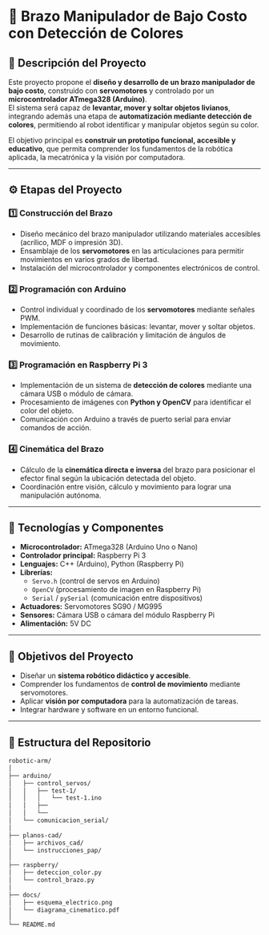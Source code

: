 # 🦾 Brazo Manipulador de Bajo Costo con Detección de Colores

## 📘 Descripción del Proyecto
Este proyecto propone el **diseño y desarrollo de un brazo manipulador de bajo costo**, construido con **servomotores** y controlado por un **microcontrolador ATmega328 (Arduino)**.  
El sistema será capaz de **levantar, mover y soltar objetos livianos**, integrando además una etapa de **automatización mediante detección de colores**, permitiendo al robot identificar y manipular objetos según su color.

El objetivo principal es **construir un prototipo funcional, accesible y educativo**, que permita comprender los fundamentos de la robótica aplicada, la mecatrónica y la visión por computadora.

---

## ⚙️ Etapas del Proyecto

### 1️⃣ Construcción del Brazo
- Diseño mecánico del brazo manipulador utilizando materiales accesibles (acrílico, MDF o impresión 3D).  
- Ensamblaje de los **servomotores** en las articulaciones para permitir movimientos en varios grados de libertad.  
- Instalación del microcontrolador y componentes electrónicos de control.

### 2️⃣ Programación con Arduino
- Control individual y coordinado de los **servomotores** mediante señales PWM.  
- Implementación de funciones básicas: levantar, mover y soltar objetos.  
- Desarrollo de rutinas de calibración y limitación de ángulos de movimiento.

### 3️⃣ Programación en Raspberry Pi 3
- Implementación de un sistema de **detección de colores** mediante una cámara USB o módulo de cámara.  
- Procesamiento de imágenes con **Python y OpenCV** para identificar el color del objeto.  
- Comunicación con Arduino a través de puerto serial para enviar comandos de acción.

### 4️⃣ Cinemática del Brazo
- Cálculo de la **cinemática directa e inversa** del brazo para posicionar el efector final según la ubicación detectada del objeto.  
- Coordinación entre visión, cálculo y movimiento para lograr una manipulación autónoma.

---

## 🧩 Tecnologías y Componentes
- **Microcontrolador:** ATmega328 (Arduino Uno o Nano)  
- **Controlador principal:** Raspberry Pi 3  
- **Lenguajes:** C++ (Arduino), Python (Raspberry Pi)  
- **Librerías:**  
  - `Servo.h` (control de servos en Arduino)  
  - `OpenCV` (procesamiento de imagen en Raspberry Pi)  
  - `Serial` / `pySerial` (comunicación entre dispositivos)  
- **Actuadores:** Servomotores SG90 / MG995  
- **Sensores:** Cámara USB o cámara del módulo Raspberry Pi  
- **Alimentación:** 5V DC  

---

## 🚀 Objetivos del Proyecto
- Diseñar un **sistema robótico didáctico y accesible**.  
- Comprender los fundamentos de **control de movimiento** mediante servomotores.  
- Aplicar **visión por computadora** para la automatización de tareas.  
- Integrar hardware y software en un entorno funcional.

---

## 📂 Estructura del Repositorio
```bash
robotic-arm/
│
├── arduino/
│   ├── control_servos/
│   │	├── test-1/
│   │	│   └── test-1.ino
│   │	├── 
│   │	└── 
│   └── comunicacion_serial/
│
├── planos-cad/
│   ├── archivos_cad/
│   └── instrucciones_pap/
│
├── raspberry/
│   ├── deteccion_color.py
│   └── control_brazo.py
│
├── docs/
│   ├── esquema_electrico.png
│   └── diagrama_cinematico.pdf
│
└── README.md

